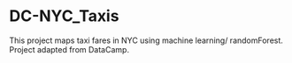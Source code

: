 # DC-NYC_Taxis
This project maps taxi fares in NYC using machine learning/ randomForest. Project adapted from DataCamp.

